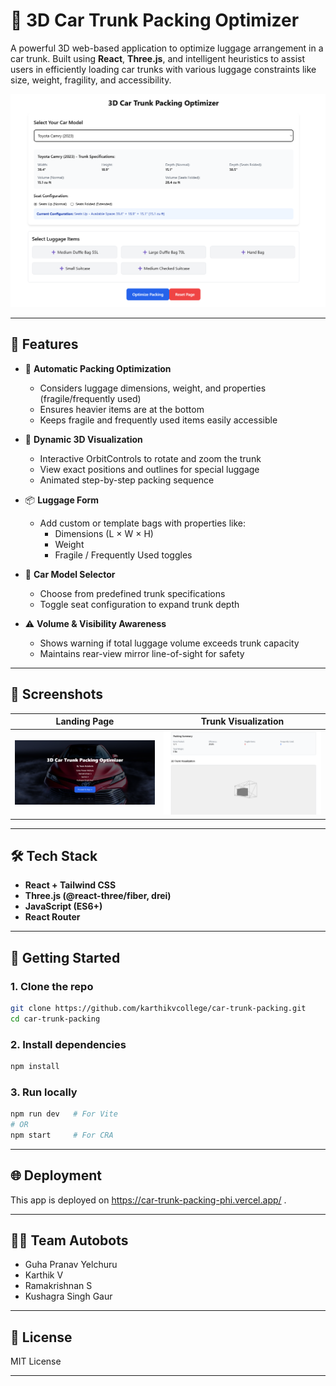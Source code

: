
# 🚗 3D Car Trunk Packing Optimizer

A powerful 3D web-based application to optimize luggage arrangement in a car trunk. Built using **React**, **Three.js**, and intelligent heuristics to assist users in efficiently loading car trunks with various luggage constraints like size, weight, fragility, and accessibility.

![Demo Screenshot](./public/images/demo-screenshot.png)

---

## 🧠 Features

- 🔁 **Automatic Packing Optimization**
  - Considers luggage dimensions, weight, and properties (fragile/frequently used)
  - Ensures heavier items are at the bottom
  - Keeps fragile and frequently used items easily accessible

- 🧳 **Dynamic 3D Visualization**
  - Interactive OrbitControls to rotate and zoom the trunk
  - View exact positions and outlines for special luggage
  - Animated step-by-step packing sequence

- 📦 **Luggage Form**
  - Add custom or template bags with properties like:
    - Dimensions (L × W × H)
    - Weight
    - Fragile / Frequently Used toggles

- 🚙 **Car Model Selector**
  - Choose from predefined trunk specifications
  - Toggle seat configuration to expand trunk depth

- ⚠️ **Volume & Visibility Awareness**
  - Shows warning if total luggage volume exceeds trunk capacity
  - Maintains rear-view mirror line-of-sight for safety

---

## 📸 Screenshots

| Landing Page | Trunk Visualization |
|--------------|---------------------|
| ![Landing](./public/images/landing.png) | ![Trunk](./public/images/trunk-visual.png) |

---

## 🛠️ Tech Stack

- **React + Tailwind CSS**
- **Three.js (@react-three/fiber, drei)**
- **JavaScript (ES6+)**
- **React Router**

---

## 🚀 Getting Started

### 1. Clone the repo

```bash
git clone https://github.com/karthikvcollege/car-trunk-packing.git
cd car-trunk-packing
```

### 2. Install dependencies

```bash
npm install
```

### 3. Run locally

```bash
npm run dev   # For Vite
# OR
npm start     # For CRA
```

---

## 🌐 Deployment

This app is deployed on https://car-trunk-packing-phi.vercel.app/ .


---

## 🧑‍💻 Team Autobots

- Guha Pranav Yelchuru
- Karthik V
- Ramakrishnan S  
- Kushagra Singh Gaur  

---

## 📄 License

MIT License

---

